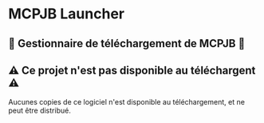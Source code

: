 
# MCPJB Launcher

## 🚀 __Gestionnaire de téléchargement de MCPJB__ 🚀 



## ⚠️ __Ce projet n'est pas disponible au téléchargent__ ⚠️

Aucunes copies de ce logiciel n'est disponible au téléchargement, et ne peut être distribué.







